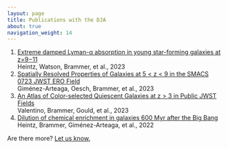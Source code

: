 ```yaml
---
layout: page
title: Publications with the DJA
about: true
navigation_weight: 14
---
```


<ol>
    <li><a href="https://ui.adsabs.harvard.edu/abs/2023arXiv230600647H/abstract">Extreme damped Lyman-α absorption in young star-forming galaxies at z=9−11</a></li>
    Heintz, Watson, Brammer, et al., 2023
    <li><a href="https://ui.adsabs.harvard.edu/abs/2023ApJ...948..126G/abstract">Spatially Resolved Properties of Galaxies at 5 < z < 9 in the SMACS 0723 JWST ERO Field</a></li>
    Giménez-Arteaga, Oesch, Brammer, et al., 2023
    <li><a href="https://ui.adsabs.harvard.edu/abs/2023ApJ...947...20V/abstract">An Atlas of Color-selected Quiescent Galaxies at z > 3 in Public JWST Fields</a></li>
    Valentino, Brammer, Gould, et al., 2023
    <li><a href="https://ui.adsabs.harvard.edu/abs/2022arXiv221202890H/abstract">Dilution of chemical enrichment in galaxies 600 Myr after the Big Bang</a></li>
    Heintz, Brammer, Giménez-Arteaga, et al., 2022
</ol>

Are there more? <a href="mailto:gabriel.brammer@nbi.ku.dk">Let us know.</a>